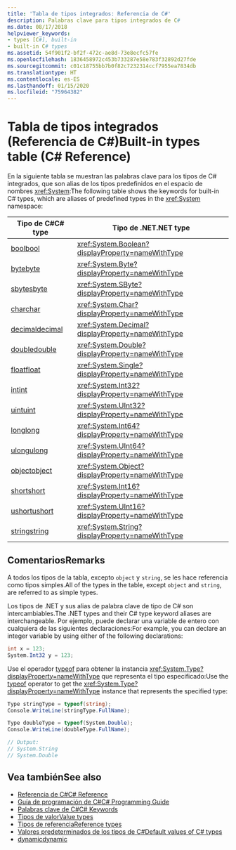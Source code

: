 ```yaml
---
title: 'Tabla de tipos integrados: Referencia de C#'
description: Palabras clave para tipos integrados de C#
ms.date: 08/17/2018
helpviewer_keywords:
- types [C#], built-in
- built-in C# types
ms.assetid: 54f901f2-bf2f-472c-ae8d-73e8ecfc57fe
ms.openlocfilehash: 1836458972c453b733287e58e783f32892d27fde
ms.sourcegitcommit: c01c18755bb7b0f82c7232314ccf7955ea7834db
ms.translationtype: HT
ms.contentlocale: es-ES
ms.lasthandoff: 01/15/2020
ms.locfileid: "75964382"
---
```

# <a name="built-in-types-table-c-reference"></a><span data-ttu-id="dfd62-103">Tabla de tipos integrados (Referencia de C#)</span><span class="sxs-lookup"><span data-stu-id="dfd62-103">Built-in types table (C# Reference)</span></span>

<span data-ttu-id="dfd62-104">En la siguiente tabla se muestran las palabras clave para los tipos de C# integrados, que son alias de los tipos predefinidos en el espacio de nombres <xref:System>:</span><span class="sxs-lookup"><span data-stu-id="dfd62-104">The following table shows the keywords for built-in C# types, which are aliases of predefined types in the <xref:System> namespace:</span></span>

|<span data-ttu-id="dfd62-105">Tipo de C#</span><span class="sxs-lookup"><span data-stu-id="dfd62-105">C# type</span></span>|<span data-ttu-id="dfd62-106">Tipo de .NET</span><span class="sxs-lookup"><span data-stu-id="dfd62-106">.NET type</span></span>|  
|--------------|-------------------------|  
|[<span data-ttu-id="dfd62-107">bool</span><span class="sxs-lookup"><span data-stu-id="dfd62-107">bool</span></span>](../builtin-types/bool.md)|<xref:System.Boolean?displayProperty=nameWithType>|  
|[<span data-ttu-id="dfd62-108">byte</span><span class="sxs-lookup"><span data-stu-id="dfd62-108">byte</span></span>](../builtin-types/integral-numeric-types.md)|<xref:System.Byte?displayProperty=nameWithType>|  
|[<span data-ttu-id="dfd62-109">sbyte</span><span class="sxs-lookup"><span data-stu-id="dfd62-109">sbyte</span></span>](../builtin-types/integral-numeric-types.md)|<xref:System.SByte?displayProperty=nameWithType>|  
|[<span data-ttu-id="dfd62-110">char</span><span class="sxs-lookup"><span data-stu-id="dfd62-110">char</span></span>](../builtin-types/char.md)|<xref:System.Char?displayProperty=nameWithType>|  
|[<span data-ttu-id="dfd62-111">decimal</span><span class="sxs-lookup"><span data-stu-id="dfd62-111">decimal</span></span>](../builtin-types/floating-point-numeric-types.md)|<xref:System.Decimal?displayProperty=nameWithType>|  
|[<span data-ttu-id="dfd62-112">double</span><span class="sxs-lookup"><span data-stu-id="dfd62-112">double</span></span>](../builtin-types/floating-point-numeric-types.md)|<xref:System.Double?displayProperty=nameWithType>|  
|[<span data-ttu-id="dfd62-113">float</span><span class="sxs-lookup"><span data-stu-id="dfd62-113">float</span></span>](../builtin-types/floating-point-numeric-types.md)|<xref:System.Single?displayProperty=nameWithType>|  
|[<span data-ttu-id="dfd62-114">int</span><span class="sxs-lookup"><span data-stu-id="dfd62-114">int</span></span>](../builtin-types/integral-numeric-types.md)|<xref:System.Int32?displayProperty=nameWithType>|  
|[<span data-ttu-id="dfd62-115">uint</span><span class="sxs-lookup"><span data-stu-id="dfd62-115">uint</span></span>](../builtin-types/integral-numeric-types.md)|<xref:System.UInt32?displayProperty=nameWithType>|  
|[<span data-ttu-id="dfd62-116">long</span><span class="sxs-lookup"><span data-stu-id="dfd62-116">long</span></span>](../builtin-types/integral-numeric-types.md)|<xref:System.Int64?displayProperty=nameWithType>|  
|[<span data-ttu-id="dfd62-117">ulong</span><span class="sxs-lookup"><span data-stu-id="dfd62-117">ulong</span></span>](../builtin-types/integral-numeric-types.md)|<xref:System.UInt64?displayProperty=nameWithType>|  
|[<span data-ttu-id="dfd62-118">object</span><span class="sxs-lookup"><span data-stu-id="dfd62-118">object</span></span>](../builtin-types/reference-types.md)|<xref:System.Object?displayProperty=nameWithType>|  
|[<span data-ttu-id="dfd62-119">short</span><span class="sxs-lookup"><span data-stu-id="dfd62-119">short</span></span>](../builtin-types/integral-numeric-types.md)|<xref:System.Int16?displayProperty=nameWithType>|  
|[<span data-ttu-id="dfd62-120">ushort</span><span class="sxs-lookup"><span data-stu-id="dfd62-120">ushort</span></span>](../builtin-types/integral-numeric-types.md)|<xref:System.UInt16?displayProperty=nameWithType>|  
|[<span data-ttu-id="dfd62-121">string</span><span class="sxs-lookup"><span data-stu-id="dfd62-121">string</span></span>](../builtin-types/reference-types.md)|<xref:System.String?displayProperty=nameWithType>|  
  
## <a name="remarks"></a><span data-ttu-id="dfd62-122">Comentarios</span><span class="sxs-lookup"><span data-stu-id="dfd62-122">Remarks</span></span>

<span data-ttu-id="dfd62-123">A todos los tipos de la tabla, excepto `object` y `string`, se les hace referencia como tipos simples.</span><span class="sxs-lookup"><span data-stu-id="dfd62-123">All of the types in the table, except `object` and `string`, are referred to as simple types.</span></span>

<span data-ttu-id="dfd62-124">Los tipos de .NET y sus alias de palabra clave de tipo de C# son intercambiables.</span><span class="sxs-lookup"><span data-stu-id="dfd62-124">The .NET types and their C# type keyword aliases are interchangeable.</span></span> <span data-ttu-id="dfd62-125">Por ejemplo, puede declarar una variable de entero con cualquiera de las siguientes declaraciones:</span><span class="sxs-lookup"><span data-stu-id="dfd62-125">For example, you can declare an integer variable by using either of the following declarations:</span></span>

```csharp
int x = 123;
System.Int32 y = 123;
```

<span data-ttu-id="dfd62-126">Use el operador [typeof](../operators/type-testing-and-cast.md#typeof-operator) para obtener la instancia <xref:System.Type?displayProperty=nameWithType> que representa el tipo especificado:</span><span class="sxs-lookup"><span data-stu-id="dfd62-126">Use the [typeof](../operators/type-testing-and-cast.md#typeof-operator) operator to get the <xref:System.Type?displayProperty=nameWithType> instance that represents the specified type:</span></span>

```csharp
Type stringType = typeof(string);
Console.WriteLine(stringType.FullName);

Type doubleType = typeof(System.Double);
Console.WriteLine(doubleType.FullName);

// Output:
// System.String
// System.Double
```

## <a name="see-also"></a><span data-ttu-id="dfd62-127">Vea también</span><span class="sxs-lookup"><span data-stu-id="dfd62-127">See also</span></span>

- [<span data-ttu-id="dfd62-128">Referencia de C#</span><span class="sxs-lookup"><span data-stu-id="dfd62-128">C# Reference</span></span>](../index.md)
- [<span data-ttu-id="dfd62-129">Guía de programación de C#</span><span class="sxs-lookup"><span data-stu-id="dfd62-129">C# Programming Guide</span></span>](../../programming-guide/index.md)
- [<span data-ttu-id="dfd62-130">Palabras clave de C#</span><span class="sxs-lookup"><span data-stu-id="dfd62-130">C# Keywords</span></span>](index.md)
- [<span data-ttu-id="dfd62-131">Tipos de valor</span><span class="sxs-lookup"><span data-stu-id="dfd62-131">Value types</span></span>](value-types.md)
- [<span data-ttu-id="dfd62-132">Tipos de referencia</span><span class="sxs-lookup"><span data-stu-id="dfd62-132">Reference types</span></span>](reference-types.md)
- [<span data-ttu-id="dfd62-133">Valores predeterminados de los tipos de C#</span><span class="sxs-lookup"><span data-stu-id="dfd62-133">Default values of C# types</span></span>](../builtin-types/default-values.md)
- [<span data-ttu-id="dfd62-134">dynamic</span><span class="sxs-lookup"><span data-stu-id="dfd62-134">dynamic</span></span>](../builtin-types/reference-types.md#the-dynamic-type)
